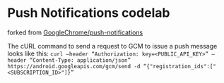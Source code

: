 # Push Notifications codelab

forked from [GoogleChrome/push-notifications](https://github.com/GoogleChrome/push-notifications)

The cURL command to send a request to GCM to issue a push message looks like this: 
`curl –header “Authorization: key=<PUBLIC_API_KEY>” –header “Content-Type: application/json” https://android.googleapis.com/gcm/send -d “{"registration_ids":["<SUBSCRIPTION_ID>"]}”`

